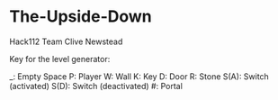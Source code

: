 # The-Upside-Down
Hack112 Team Clive Newstead

Key for the level generator:

_: Empty Space
P: Player
W: Wall
K: Key
D: Door
R: Stone
S(A): Switch (activated)
S(D): Switch (deactivated)
#: Portal